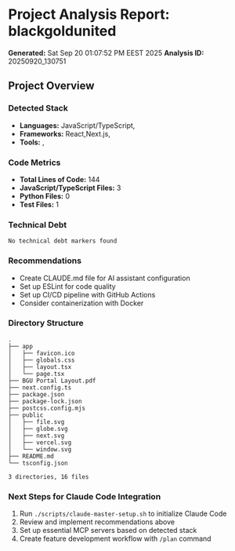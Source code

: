 # Project Analysis Report: blackgoldunited

**Generated:** Sat Sep 20 01:07:52 PM EEST 2025
**Analysis ID:** 20250920_130751

## Project Overview

### Detected Stack
- **Languages:** JavaScript/TypeScript,
- **Frameworks:** React,Next.js,
- **Tools:** ,

### Code Metrics
- **Total Lines of Code:** 144
- **JavaScript/TypeScript Files:** 3
- **Python Files:** 0
- **Test Files:** 1

### Technical Debt
```
No technical debt markers found
```

### Recommendations
- Create CLAUDE.md file for AI assistant configuration
- Set up ESLint for code quality
- Set up CI/CD pipeline with GitHub Actions
- Consider containerization with Docker

### Directory Structure
```
.
├── app
│   ├── favicon.ico
│   ├── globals.css
│   ├── layout.tsx
│   └── page.tsx
├── BGU Portal Layout.pdf
├── next.config.ts
├── package.json
├── package-lock.json
├── postcss.config.mjs
├── public
│   ├── file.svg
│   ├── globe.svg
│   ├── next.svg
│   ├── vercel.svg
│   └── window.svg
├── README.md
└── tsconfig.json

3 directories, 16 files
```

### Next Steps for Claude Code Integration
1. Run `./scripts/claude-master-setup.sh` to initialize Claude Code
2. Review and implement recommendations above
3. Set up essential MCP servers based on detected stack
4. Create feature development workflow with `/plan` command
